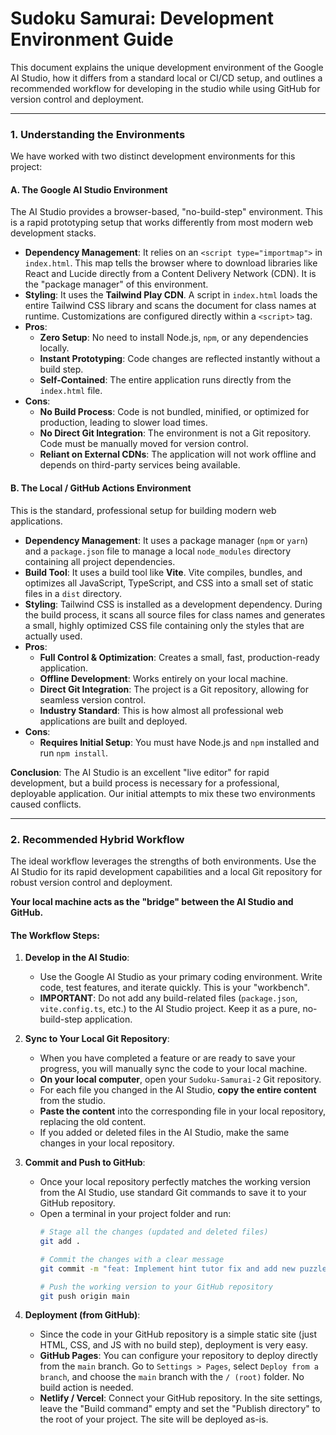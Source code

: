 # Sudoku Samurai: Development Environment Guide

This document explains the unique development environment of the Google AI Studio, how it differs from a standard local or CI/CD setup, and outlines a recommended workflow for developing in the studio while using GitHub for version control and deployment.

---

### 1. Understanding the Environments

We have worked with two distinct development environments for this project:

#### A. The Google AI Studio Environment

The AI Studio provides a browser-based, "no-build-step" environment. This is a rapid prototyping setup that works differently from most modern web development stacks.

-   **Dependency Management**: It relies on an `<script type="importmap">` in `index.html`. This map tells the browser where to download libraries like React and Lucide directly from a Content Delivery Network (CDN). It is the "package manager" of this environment.
-   **Styling**: It uses the **Tailwind Play CDN**. A script in `index.html` loads the entire Tailwind CSS library and scans the document for class names at runtime. Customizations are configured directly within a `<script>` tag.
-   **Pros**:
    -   **Zero Setup**: No need to install Node.js, `npm`, or any dependencies locally.
    -   **Instant Prototyping**: Code changes are reflected instantly without a build step.
    -   **Self-Contained**: The entire application runs directly from the `index.html` file.
-   **Cons**:
    -   **No Build Process**: Code is not bundled, minified, or optimized for production, leading to slower load times.
    -   **No Direct Git Integration**: The environment is not a Git repository. Code must be manually moved for version control.
    -   **Reliant on External CDNs**: The application will not work offline and depends on third-party services being available.

#### B. The Local / GitHub Actions Environment

This is the standard, professional setup for building modern web applications.

-   **Dependency Management**: It uses a package manager (`npm` or `yarn`) and a `package.json` file to manage a local `node_modules` directory containing all project dependencies.
-   **Build Tool**: It uses a build tool like **Vite**. Vite compiles, bundles, and optimizes all JavaScript, TypeScript, and CSS into a small set of static files in a `dist` directory.
-   **Styling**: Tailwind CSS is installed as a development dependency. During the build process, it scans all source files for class names and generates a small, highly optimized CSS file containing only the styles that are actually used.
-   **Pros**:
    -   **Full Control & Optimization**: Creates a small, fast, production-ready application.
    -   **Offline Development**: Works entirely on your local machine.
    -   **Direct Git Integration**: The project is a Git repository, allowing for seamless version control.
    -   **Industry Standard**: This is how almost all professional web applications are built and deployed.
-   **Cons**:
    -   **Requires Initial Setup**: You must have Node.js and `npm` installed and run `npm install`.

**Conclusion**: The AI Studio is an excellent "live editor" for rapid development, but a build process is necessary for a professional, deployable application. Our initial attempts to mix these two environments caused conflicts.

---

### 2. Recommended Hybrid Workflow

The ideal workflow leverages the strengths of both environments. Use the AI Studio for its rapid development capabilities and a local Git repository for robust version control and deployment.

**Your local machine acts as the "bridge" between the AI Studio and GitHub.**

#### The Workflow Steps:

1.  **Develop in the AI Studio**:
    -   Use the Google AI Studio as your primary coding environment. Write code, test features, and iterate quickly. This is your "workbench".
    -   **IMPORTANT**: Do not add any build-related files (`package.json`, `vite.config.ts`, etc.) to the AI Studio project. Keep it as a pure, no-build-step application.

2.  **Sync to Your Local Git Repository**:
    -   When you have completed a feature or are ready to save your progress, you will manually sync the code to your local machine.
    -   **On your local computer**, open your `Sudoku-Samurai-2` Git repository.
    -   For each file you changed in the AI Studio, **copy the entire content** from the studio.
    -   **Paste the content** into the corresponding file in your local repository, replacing the old content.
    -   If you added or deleted files in the AI Studio, make the same changes in your local repository.

3.  **Commit and Push to GitHub**:
    -   Once your local repository perfectly matches the working version from the AI Studio, use standard Git commands to save it to your GitHub repository.
    -   Open a terminal in your project folder and run:
        ```bash
        # Stage all the changes (updated and deleted files)
        git add .

        # Commit the changes with a clear message
        git commit -m "feat: Implement hint tutor fix and add new puzzles"

        # Push the working version to your GitHub repository
        git push origin main
        ```

4.  **Deployment (from GitHub)**:
    -   Since the code in your GitHub repository is a simple static site (just HTML, CSS, and JS with no build step), deployment is very easy.
    -   **GitHub Pages**: You can configure your repository to deploy directly from the `main` branch. Go to `Settings > Pages`, select `Deploy from a branch`, and choose the `main` branch with the `/ (root)` folder. No build action is needed.
    -   **Netlify / Vercel**: Connect your GitHub repository. In the site settings, leave the "Build command" empty and set the "Publish directory" to the root of your project. The site will be deployed as-is.